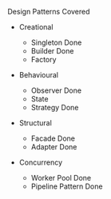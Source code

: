 <!-- https://www.linkedin.com/pulse/go-8-essential-design-patterns-every-programmer-must-know-nitin-singh-rw2bc/ -->
Design Patterns Covered
- Creational 
    - Singleton Done
    - Builder   Done
    - Factory

- Behavioural
    - Observer  Done
    - State
    - Strategy  Done

- Structural
    - Facade    Done
    - Adapter   Done

- Concurrency
    - Worker Pool   Done
    - Pipeline Pattern  Done